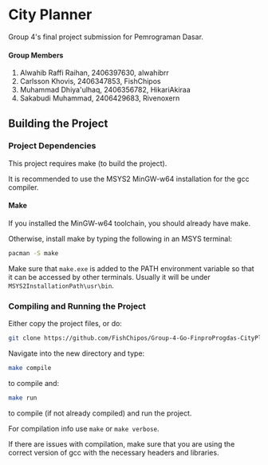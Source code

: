 # City Planner

Group 4's final project submission for Pemrograman Dasar.

#### Group Members

1. Alwahib Raffi Raihan, 2406397630, alwahibrr
2. Carlsson Khovis, 2406347853, FishChipos
3. Muhammad Dhiya'ulhaq, 2406356782, HikariAkiraa
4. Sakabudi Muhammad, 2406429683, Rivenoxern

## Building the Project

### Project Dependencies

This project requires make (to build the project).

It is recommended to use the MSYS2 MinGW-w64 installation for the gcc compiler.

#### Make

If you installed the MinGW-w64 toolchain, you should already have make.

Otherwise, install make by typing the following in an MSYS terminal:

```bash
pacman -S make
```

Make sure that `make.exe` is added to the PATH environment variable so that it can be accessed by other terminals. Usually it will be under `MSYS2InstallationPath\usr\bin`.

### Compiling and Running the Project

Either copy the project files, or do:

```bash
git clone https://github.com/FishChipos/Group-4-Go-FinproProgdas-CityPlanner.git
```

Navigate into the new directory and type:

```bash
make compile
```

to compile and:

```bash
make run
```

to compile (if not already compiled) and run the project.

For compilation info use `make` or `make verbose`.

If there are issues with compilation, make sure that you are using the correct version of gcc with the necessary headers and libraries.
